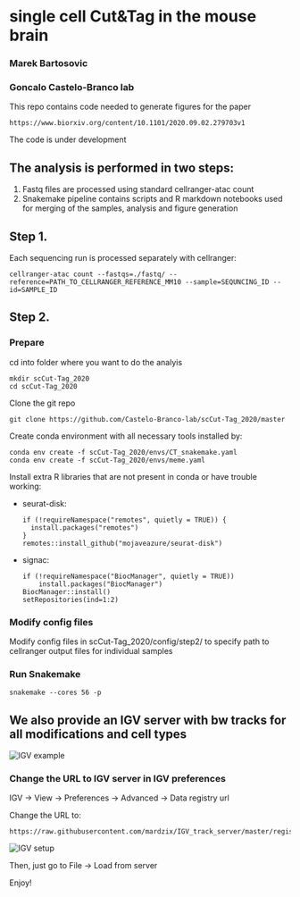 # single cell Cut&Tag  in the mouse brain
### Marek Bartosovic
### Goncalo Castelo-Branco lab


This repo contains code needed to generate figures for the paper 

    https://www.biorxiv.org/content/10.1101/2020.09.02.279703v1

The code is under development

## The analysis is performed in two steps:

1. Fastq files are processed using standard cellranger-atac count
2. Snakemake pipeline contains scripts and R markdown notebooks used for merging of the samples, analysis and figure generation

## Step 1. 

Each sequencing run is processed separately with cellranger:

    cellranger-atac count --fastqs=./fastq/ --reference=PATH_TO_CELLRANGER_REFERENCE_MM10 --sample=SEQUNCING_ID --id=SAMPLE_ID


## Step 2.

### Prepare 

cd into folder where you want to do the analyis
    
    mkdir scCut-Tag_2020
    cd scCut-Tag_2020

Clone the git repo

    git clone https://github.com/Castelo-Branco-lab/scCut-Tag_2020/master

Create conda environment with all necessary tools installed by:

    conda env create -f scCut-Tag_2020/envs/CT_snakemake.yaml
    conda env create -f scCut-Tag_2020/envs/meme.yaml

Install extra R libraries that are not present in conda or have trouble working:

- seurat-disk:

      if (!requireNamespace("remotes", quietly = TRUE)) {
        install.packages("remotes")
      }
      remotes::install_github("mojaveazure/seurat-disk")
 
- signac:

      if (!requireNamespace("BiocManager", quietly = TRUE))
          install.packages("BiocManager")
      BiocManager::install()
      setRepositories(ind=1:2)


### Modify config files

Modify config files in scCut-Tag_2020/config/step2/ to specify path to cellranger output files for individual samples


### Run Snakemake
    snakemake --cores 56 -p









## We also provide an IGV server with bw tracks for all modifications and cell types

![IGV example](figs/IGV_server_example.png)


### Change the URL to IGV server in IGV preferences
IGV -> View -> Preferences -> Advanced -> Data registry url

Change the URL to:

    https://raw.githubusercontent.com/mardzix/IGV_track_server/master/registry/IGV_registry.txt

![IGV setup](figs/IGV.png)

Then, just go to File -> Load from server 

Enjoy!



